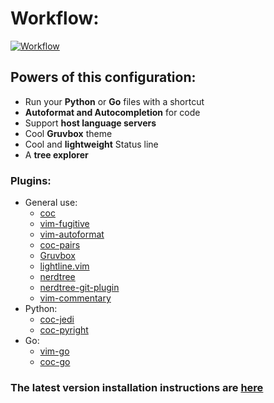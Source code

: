 # Workflow:
[![Workflow](https://user-images.githubusercontent.com/71897736/111216077-f1ecf800-85a1-11eb-969b-110615127dfd.png)](https://youtu.be/xoXVWEq94F8)
## Powers of this configuration:
- Run your **Python** or **Go** files with a shortcut
- **Autoformat and Autocompletion** for code
- Support **host language servers**
- Cool **Gruvbox**  theme
- Cool and **lightweight** Status line
- A **tree explorer**
### Plugins:
- General use:
    - [coc](https://github.com/neoclide/coc.nvim/tree/ab4f3f5797754334def047466a998b92f3076db9)
    - [vim-fugitive](https://github.com/tpope/vim-fugitive/tree/753318ef83b685f32c6bda5ae5b65b7b239a29a7)
    - [vim-autoformat](https://github.com/Chiel92/vim-autoformat/tree/2a6f931987c1cc5e5bc0c4c44f21ac9bd4c72f3b)
    - [coc-pairs](https://github.com/neoclide/coc-pairs)
    - [Gruvbox](https://github.com/morhetz/gruvbox/tree/bf2885a95efdad7bd5e4794dd0213917770d79b7)
    - [lightline.vim](https://github.com/itchyny/lightline.vim/tree/8e013f32f524157bf14ccaa87d97be3d3a7201e2)
    - [nerdtree](https://github.com/preservim/nerdtree/tree/f63fb6984f9cd07cf723c3e2e20f6ccc0aad48c2)
    - [nerdtree-git-plugin](https://github.com/Xuyuanp/nerdtree-git-plugin/tree/5fa0e3e1487b17f8a23fc2674ebde5f55ce6a816)
    - [vim-commentary](https://github.com/tpope/vim-commentary/tree/f8238d70f873969fb41bf6a6b07ca63a4c0b82b1)
- Python:
    - [coc-jedi](https://github.com/pappasam/coc-jedi/tree/97b01763aa21051786aba04f41ffe97a4ff0fae9)
    - [coc-pyright](https://github.com/fannheyward/coc-pyright)
- Go:
    - [vim-go](https://github.com/fatih/vim-go/tree/95c79dcdcbc7e8e9165fa7f4a6bf17c08a6bab05)
   - [coc-go](https://github.com/josa42/coc-go)

### The latest version installation instructions are [here](https://github.com/UltiRequiem/vimrc/releases/latest)
